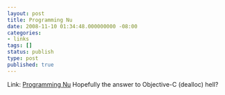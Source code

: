 ```yaml
---
layout: post
title: Programming Nu
date: 2008-11-10 01:34:48.000000000 -08:00
categories:
- links
tags: []
status: publish
type: post
published: true
---
```

Link: <a href="http://programming.nu/">Programming Nu</a>
Hopefully the answer to Objective-C (dealloc) hell?
